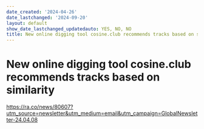 ```yaml
---
date_created: '2024-04-26'
date_lastchanged: '2024-09-20'
layout: default
show_date_lastchanged_updatedauto: YES, NO, NO
title: New online digging tool cosine.club recommends tracks based on similarity
---
```

# New online digging tool cosine.club recommends tracks based on similarity


https://ra.co/news/80607?utm_source=newsletter&utm_medium=email&utm_campaign=GlobalNewsletter-24.04.08



